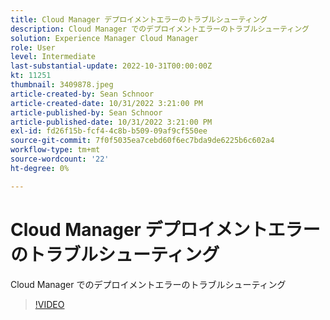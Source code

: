 ```yaml
---
title: Cloud Manager デプロイメントエラーのトラブルシューティング
description: Cloud Manager でのデプロイメントエラーのトラブルシューティング
solution: Experience Manager Cloud Manager
role: User
level: Intermediate
last-substantial-update: 2022-10-31T00:00:00Z
kt: 11251
thumbnail: 3409878.jpeg
article-created-by: Sean Schnoor
article-created-date: 10/31/2022 3:21:00 PM
article-published-by: Sean Schnoor
article-published-date: 10/31/2022 3:21:00 PM
exl-id: fd26f15b-fcf4-4c8b-b509-09af9cf550ee
source-git-commit: 7f0f5035ea7cebd60f6ec7bda9de6225b6c602a4
workflow-type: tm+mt
source-wordcount: '22'
ht-degree: 0%

---
```


# Cloud Manager デプロイメントエラーのトラブルシューティング

Cloud Manager でのデプロイメントエラーのトラブルシューティング

>[!VIDEO](https://video.tv.adobe.com/v/3409878/?quality=12&learn=on)
